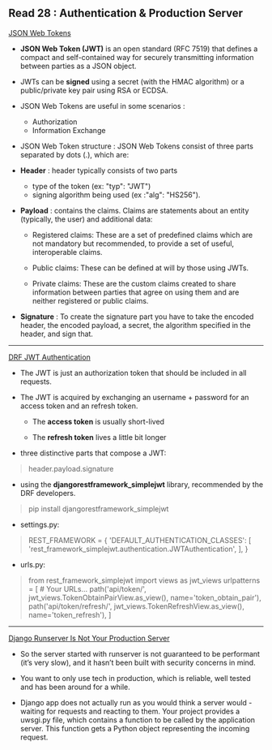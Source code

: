 ## Read 28 : Authentication & Production Server

[JSON Web Tokens](https://jwt.io/introduction/)

* **JSON Web Token (JWT)** is an open standard (RFC 7519) that defines a compact and self-contained way for securely transmitting information between parties as a JSON object.

* JWTs can be **signed** using a secret (with the HMAC algorithm) or a public/private key pair using RSA or ECDSA.

* JSON Web Tokens are useful in some scenarios :

  - Authorization
  - Information Exchange

* JSON Web Token structure : JSON Web Tokens consist of three parts separated by dots (.), which are:

 - **Header** : header typically consists of two parts 
     - type of the token (ex: "typ": "JWT")
     - signing algorithm being used (ex :"alg": "HS256").

 - **Payload** : contains the claims. Claims are statements about an entity (typically, the user) and additional data:
     - Registered claims: These are a set of predefined claims which are not mandatory but recommended, to provide a set of useful, interoperable claims.

     - Public claims: These can be defined at will by those using JWTs. 

     - Private claims: These are the custom claims created to share information between parties that agree on using them and are neither registered or public claims.

 - **Signature** : To create the signature part you have to take the encoded header, the encoded payload, a secret, the algorithm specified in the header, and sign that.

 ------------------------------


[DRF JWT Authentication](https://simpleisbetterthancomplex.com/tutorial/2018/12/19/how-to-use-jwt-authentication-with-django-rest-framework.html)

* The JWT is just an authorization token that should be included in all requests.

* The JWT is acquired by exchanging an username + password for an access token and an refresh token.

  - The **access token** is usually short-lived

  - The **refresh token** lives a little bit longer

* three distinctive parts that compose a JWT:

> header.payload.signature

* using the **djangorestframework_simplejwt** library, recommended by the DRF developers.

> pip install djangorestframework_simplejwt

* settings.py: 
> REST_FRAMEWORK = {
    'DEFAULT_AUTHENTICATION_CLASSES': [
        'rest_framework_simplejwt.authentication.JWTAuthentication',
    ],
}

* urls.py:
> from rest_framework_simplejwt import views as jwt_views
urlpatterns = [
    # Your URLs...
    path('api/token/', jwt_views.TokenObtainPairView.as_view(), name='token_obtain_pair'),
    path('api/token/refresh/', jwt_views.TokenRefreshView.as_view(), name='token_refresh'),
]

-------------------------------------

[Django Runserver Is Not Your Production Server](https://vsupalov.com/django-runserver-in-production/)

* So the server started with runserver is not guaranteed to be performant (it’s very slow), and it hasn’t been built with security concerns in mind.

* You want to only use tech in production, which is reliable, well tested and has been around for a while.

* Django app does not actually run as you would think a server would - waiting for requests and reacting to them. Your project provides a uwsgi.py file, which contains a function to be called by the application server. This function gets a Python object representing the incoming request.